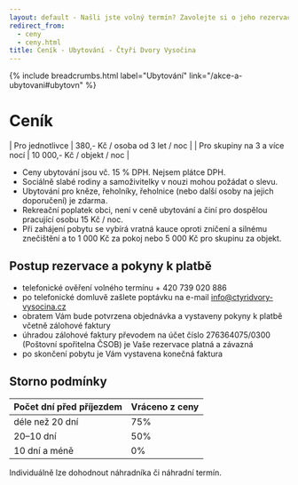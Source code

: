 ```yaml
---
layout: default - Našli jste volný termín? Zavolejte si o jeho rezervaci!
redirect_from:
  - ceny
  - ceny.html
title: Ceník - Ubytování - Čtyři Dvory Vysočina
---
```


{% include breadcrumbs.html label="Ubytování" link="/akce-a-ubytovani#ubytovn" %}

# Ceník

| Pro jednotlivce              | 380,- Kč / osoba od 3 let / noc |
| Pro skupiny na 3 a více nocí | 10 000,- Kč / objekt / noc             |

- Ceny ubytování jsou vč. 15 % DPH. Nejsem plátce DPH.
- Sociálně slabé rodiny a samoživitelky v nouzi mohou požádat o slevu. 
- Ubytování pro kněze, řeholníky, řeholnice (nebo další osoby na jejich doporučení) je zdarma.
- Rekreační poplatek obci, není v ceně ubytování a činí pro dospělou pracující osobu 15 Kč / noc.
- Při zahájení pobytu se vybírá vratná kauce oproti zničení a silnému znečištění a to 1 000 Kč za pokoj nebo 5 000 Kč pro skupinu za objekt.

## Postup rezervace a pokyny k platbě

- telefonické ověření volného termínu + 420 739 020 886
- po telefonické domluvě zašlete poptávku na e-mail info@ctyridvory-vysocina.cz
- obratem Vám bude potvrzena objednávka a vystaveny pokyny k platbě včetně zálohové faktury
- úhradou zálohové faktury převodem na účet číslo 276364075/0300 (Poštovní spořitelna ČSOB) je Vaše rezervace platná a závazná
- po skončení pobytu je Vám vystavena konečná faktura

## Storno podmínky

| Počet dní před příjezdem | Vráceno z ceny |
|:-------------------------|:---------------|
| déle než 20 dní          |            75% |
| 20–10 dní                |            50% |
| 10 dní a méně            |             0% |

Individuálně lze dohodnout náhradníka či náhradní termín.

